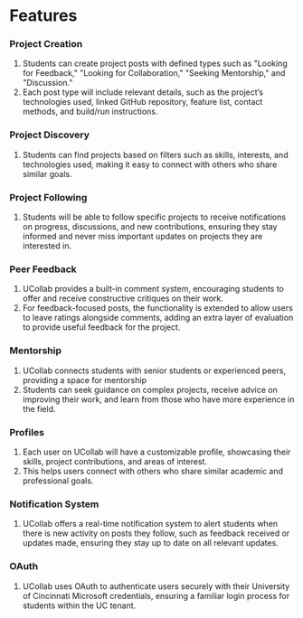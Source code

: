# Features

### Project Creation
1.  Students can create project posts with defined types such as "Looking for Feedback," "Looking for Collaboration," "Seeking Mentorship," and "Discussion."
2.  Each post type will include relevant details, such as the project’s technologies used, linked GitHub repository, feature list, contact methods, and build/run instructions.

### Project Discovery
1. Students can find projects based on filters such as skills, interests, and technologies used, making it easy to connect with others who share similar goals.

### Project Following
1. Students will be able to follow specific projects to receive notifications on progress, discussions, and new contributions, ensuring they stay informed and never miss important updates on projects they are interested in.
   
### Peer Feedback
1. UCollab provides a built-in comment system, encouraging students to offer and receive constructive critiques on their work.
2. For feedback-focused posts, the functionality is extended to allow users to leave ratings alongside comments, adding an extra layer of evaluation to provide useful feedback for the project. 

### Mentorship
1. UCollab connects students with senior students or experienced peers, providing a space for mentorship
2. Students can seek guidance on complex projects, receive advice on improving their work, and learn from those who have more experience in the field. 

### Profiles
1. Each user on UCollab will have a customizable profile, showcasing their skills, project contributions, and areas of interest.
2. This helps users connect with others who share similar academic and professional goals. 

### Notification System
1. UCollab offers a real-time notification system to alert students when there is new activity on posts they follow, such as feedback received or updates made, ensuring they stay up to date on all relevant updates. 

### OAuth
1. UCollab uses OAuth to authenticate users securely with their University of Cincinnati Microsoft credentials, ensuring a familiar login process for students within the UC tenant. 
